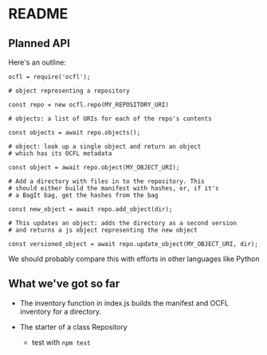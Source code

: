 # README

## Planned API

Here's an outline:

	ocfl = require('ocfl');

    # object representing a repository

 	const repo = new ocfl.repo(MY_REPOSITORY_URI)

    # objects: a list of URIs for each of the repo's contents

	const objects = await repo.objects();

	# object: look up a single object and return an object
	# which has its OCFL metadata

 	const object = await repo.object(MY_OBJECT_URI);

    # Add a directory with files in to the repository. This
    # should either build the manifest with hashes, or, if it's
    # a BagIt bag, get the hashes from the bag

 	const new_object = await repo.add_object(dir);

 	# This updates an object: adds the directory as a second version
 	# and returns a js object representing the new object

 	const versioned_object = await repo.update_object(MY_OBJECT_URI, dir);

We should probably compare this with efforts in other languages like Python

## What we've got so far

- The inventory function in index.js builds the manifest and OCFL inventory
for a directory.

- The starter of a class Repository

    - test with `npm test`
